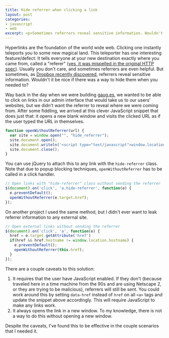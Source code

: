 ```yaml
---
title: Hide referrer when clicking a link
layout: post
categories:
- javascript
- web
excerpt: <p>Sometimes referrers reveal sensitive information. Wouldn't it be nice if there was a way to hide them when you needed to?</p>
---
```


Hyperlinks are the foundation of the world wide web. Clicking one instantly teleports you to some new magical land. This teleporter has one interesting feature/defect: It tells everyone at your new destination exactly where you came from, called a "referer" ([yes, it was mispelled in the original HTTP spec](http://en.wikipedia.org/wiki/HTTP_referer)). Usually you don't care, and sometimes referrers are even helpful. But sometimes, as [Dropbox recently discovered](https://blog.dropbox.com/2014/05/web-vulnerability-affecting-shared-links/), referrers reveal sensitive information. Wouldn't it be nice if there was a way to hide them when you needed to?

Way back in the day when we were building [gaug.es](http://get.gaug.es), we wanted to be able to click on links in our admin interface that would take us to our users' websites, but we didn't want the referrer to reveal where we were coming from. After some fiddling, we arrived at this clever JavaScript snippet that does just that: it opens a new blank window and visits the clicked URL as if the user typed the URL in themselves.

```javascript
function openWithoutReferrer(url) {
  var site = window.open("", "hide_referrer");
  site.document.open();
  site.document.writeln('<script type="text/javascript">window.location = "' + url + '";</script>');
  site.document.close();
}
```

You can use jQuery to attach this to any link with the `hide-referrer` class. Note that due to popup blocking techniques, `openWithoutReferrer` has to be called in a click handler.

```javascript
// Open links with "hide-referrer" class without sending the referrer
$(document).on('click', 'a.hide-referrer', function(e) {
  e.preventDefault();
  openWithoutReferrer(e.target.href);
});
```

On another project I used the same method, but I didn't ever want to leak referrer information to any external site.

```javascript
// Open external links without sending the referrer
$(document).on('click', 'a', function(e) {
  href = e.target.getAttribute('href')
  if(href && href.hostname != window.location.hostname) {
    e.preventDefault();
    openWithoutReferrer(this.href);
  }  
});
```

There are a couple caveats to this solution:

1. It requires that the user have JavaScript enabled. If they don't (because traveled here in a time machine from the 90s and are using Netscape 2, or they are trying to be malicious), referrers will still be sent. You could work around this by setting `data-href` instead of `href` on all `<a>` tags and update the snippet above accordingly. This will require JavaScript to make any links work.
2. It always opens the link in a new window. To my knowledge, there is not a way to do this without opening a new window.

Despite the caveats, I've found this to be effective in the couple scenarios that I needed it.
